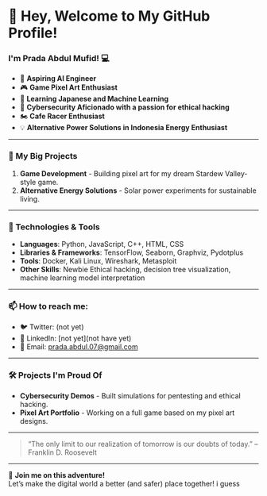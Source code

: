 # 👋 Hey, Welcome to My GitHub Profile!

### I'm Prada Abdul Mufid! 💻

- 🚀 **Aspiring AI Engineer**
- 🎮 **Game Pixel Art Enthusiast**
- 🌱 **Learning Japanese and Machine Learning**
- 🔐 **Cybersecurity Aficionado with a passion for ethical hacking**
- 🏍️ **Cafe Racer Enthusiast**  
- 💡 **Alternative Power Solutions in Indonesia Energy Enthusiast**

---

### 🤖 My Big Projects
1. **Game Development** - Building pixel art for my dream Stardew Valley-style game.
2. **Alternative Energy Solutions** - Solar power experiments for sustainable living.


---

### 🔧 Technologies & Tools
- **Languages**: Python, JavaScript, C++, HTML, CSS
- **Libraries & Frameworks**: TensorFlow, Seaborn, Graphviz, Pydotplus
- **Tools**: Docker, Kali Linux, Wireshark, Metasploit
- **Other Skills**: Newbie Ethical hacking, decision tree visualization, machine learning model interpretation

---

### 📫 How to reach me:
- 🐦 Twitter: (not yet)
- 💼 LinkedIn: [not yet](not have yet)
- 📧 Email: prada.abdul.07@gmail.com

---

### 🛠️ Projects I'm Proud Of
- **Cybersecurity Demos** - Built simulations for pentesting and ethical hacking.
- **Pixel Art Portfolio** - Working on a full game based on my pixel art designs.

---

> “The only limit to our realization of tomorrow is our doubts of today.” – Franklin D. Roosevelt

---

👾 **Join me on this adventure!**  
Let’s make the digital world a better (and safer) place together! i guess
	
